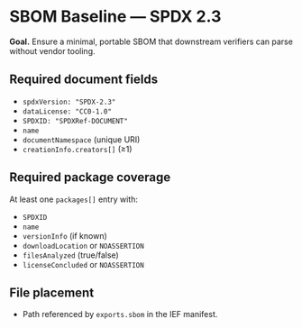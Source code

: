 # SBOM Baseline — SPDX 2.3

**Goal.** Ensure a minimal, portable SBOM that downstream verifiers can parse without vendor tooling.

## Required document fields
- `spdxVersion: "SPDX-2.3"`
- `dataLicense: "CC0-1.0"`
- `SPDXID: "SPDXRef-DOCUMENT"`
- `name`
- `documentNamespace` (unique URI)
- `creationInfo.creators[]` (≥1)

## Required package coverage
At least one `packages[]` entry with:
- `SPDXID`
- `name`
- `versionInfo` (if known)
- `downloadLocation` or `NOASSERTION`
- `filesAnalyzed` (true/false)
- `licenseConcluded` or `NOASSERTION`

## File placement
- Path referenced by `exports.sbom` in the IEF manifest.
